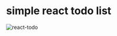 # simple react todo list

![react-todo](https://user-images.githubusercontent.com/56130647/216355989-9ffcaebe-53fa-4af2-b8c2-ee1632a1edbd.gif)
